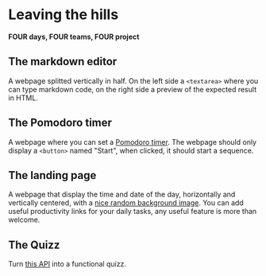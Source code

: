 # Leaving the hills

**FOUR days, FOUR teams, FOUR project**

## The markdown editor 

A webpage splitted vertically in half. On the left side a `<textarea>` where you can type markdown code, on the right side a preview of the expected result in HTML.

## The Pomodoro timer

A webpage where you can set a [Pomodoro timer](https://en.wikipedia.org/wiki/Pomodoro_Technique). The webpage should only display a `<button>` named "Start", when clicked, it should start a sequence.

## The landing page

A webpage that display the time and date of the day, horizontally and vertically centered, with a [nice random background image](https://picsum.photos/). You can add useful productivity links for your daily tasks, any useful feature is more than welcome. 

## The Quizz

Turn [this API](https://opentdb.com/api_config.php) into a functional quizz.